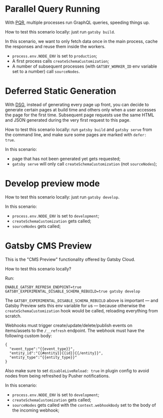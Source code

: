 # Parallel Query Running

With [PQR](#https://www.gatsbyjs.com/docs/reference/release-notes/v3.10/#experimental-parallel-query-running), multiple processes run GraphQL queries, speeding things up.

How to test this scenario locally: just run `gatsby build`.

In this scenario, we want to only fetch data once in the main process, cache the responses and reuse them inside the workers.

- `process.env.NODE_ENV` is set to `production`;
- A first process calls `createSchemaCustomization`;
- A number of subsequent processes (with `GATSBY_WORKER_ID` env variable set to a number) call `sourceNodes`.

# Deferred Static Generation

With [DSG](https://www.gatsbyjs.com/docs/reference/rendering-options/deferred-static-generation/), instead of generating every page up front, you can decide to generate certain pages at build time and others only when a user accesses the page for the first time. Subsequent page requests use the same HTML and JSON generated during the very first request to this page.

How to test this scenario locally: run `gatsby build` and `gatsby serve` from the command line, and make sure some pages are marked with `defer: true`.

In this scenario:

- page that has not been generated yet gets requested;
- `gatsby serve` will only call `createSchemaCustomization` (not `sourceNodes`);

# Develop preview mode

How to test this scenario locally: just run `gatsby develop`.

In this scenario:

- `process.env.NODE_ENV` is set to `development`;
- `createSchemaCustomization` gets called;
- `sourceNodes` gets called;

# Gatsby CMS Preview

This is the "CMS Preview" functionality offered by Gatsby Cloud.

How to test this scenario locally?

Run:

```
ENABLE_GATSBY_REFRESH_ENDPOINT=true GATSBY_EXPERIMENTAL_DISABLE_SCHEMA_REBUILD=true gatsby develop
```

The `GATSBY_EXPERIMENTAL_DISABLE_SCHEMA_REBUILD` above is important — and Gatsby Preview sets this env variable for us — because otherwise the `createSchemaCustomization` hook would be called, reloading everything from scratch.

Webhooks must trigger create/update/delete/publish events on items/assets to the `/__refresh` endpoint. The webhook must have the following custom body:

```
{
  "event_type":"{{event_type}}",
  "entity_id":"{{#entity}}{{id}}{{/entity}}",
  "entity_type":"{{entity_type}}"
}
```

Also make sure to set `disableLiveReload: true` in plugin config to avoid nodes from being refreshed by Pusher notifications.

In this scenario:

- `process.env.NODE_ENV` is set to `development`;
- `createSchemaCustomization` gets called;
- `sourceNodes` gets called with the `context.webhookBody` set to the body of the incoming webhook;
